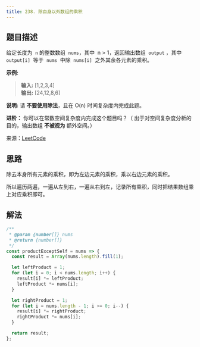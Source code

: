 ```yaml
---
title: 238. 除自身以外数组的乘积
---
```


## 题目描述

给定长度为  `n` 的整数数组  `nums`，其中  n > 1，返回输出数组  `output` ，其中 `output[i]`  等于  `nums`  中除  `nums[i]`  之外其余各元素的乘积。

**示例:**

> **输入:** [1,2,3,4]  
> **输出:** [24,12,8,6]

**说明:** 请 **不要使用除法**，且在 O(n) 时间复杂度内完成此题。

**进阶：**
你可以在常数空间复杂度内完成这个题目吗？（ 出于对空间复杂度分析的目的，输出数组 **不被视为** 额外空间。）

来源：[LeetCode](https://leetcode-cn.com/problems/product-of-array-except-self)

## 思路

除去本身所有元素的乘积，即为左边元素的乘积，乘以右边元素的乘积。

所以遍历两遍，一遍从左到右，一遍从右到左，记录所有乘积，同时把结果数组乘上对应乘积即可。

## 解法

```js
/**
 * @param {number[]} nums
 * @return {number[]}
 */
const productExceptSelf = nums => {
  const result = Array(nums.length).fill(1);

  let leftProduct = 1;
  for (let i = 0; i < nums.length; i++) {
    result[i] *= leftProduct;
    leftProduct *= nums[i];
  }

  let rightProduct = 1;
  for (let i = nums.length - 1; i >= 0; i--) {
    result[i] *= rightProduct;
    rightProduct *= nums[i];
  }

  return result;
};
```
